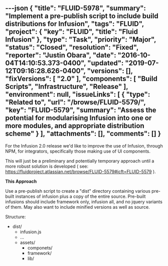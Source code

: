---json
{
  "title": "FLUID-5978",
  "summary": "Implement a pre-publish script to include build distributions for Infusion",
  "tags": "FLUID",
  "project": {
    "key": "FLUID",
    "title": "Fluid Infusion"
  },
  "type": "Task",
  "priority": "Major",
  "status": "Closed",
  "resolution": "Fixed",
  "reporter": "Justin Obara",
  "date": "2016-10-04T14:10:53.373-0400",
  "updated": "2019-07-12T09:16:28.626-0400",
  "versions": [],
  "fixVersions": [
    "2.0"
  ],
  "components": [
    "Build Scripts",
    "Infrastructure",
    "Release"
  ],
  "environment": null,
  "issueLinks": [
    {
      "type": "Related to",
      "url": "/browse/FLUID-5579/",
      "key": "FLUID-5579",
      "summary": "Assess the potential for modularising Infusion into one or more modules, and appropriate distribution scheme"
    }
  ],
  "attachments": [],
  "comments": []
}
---
For the Infusion 2.0 release we'd like to improve the use of Infusion, through NPM, for integrators, specifically those making use of UI components.

This will just be a preliminary and potentially temporary approach until a more robust solution is developed ( see: <https://fluidproject.atlassian.net/browse/FLUID-5579#icft=FLUID-5579> ).&#x20;

**This Approach**

Use a pre-publish script to create a "dist" directory containing various pre-built instances of infusion plus a copy of the entire source. Pre-built infusions should include framework only, infusion all,  and no jquery variants of them. May also want to include minified versions as well as source.&#x20;

Structure:

* dist/
  * infusion.js&#x20;
  * ...
  * assets/
    * componets/
    * framework/
    * lib/

        